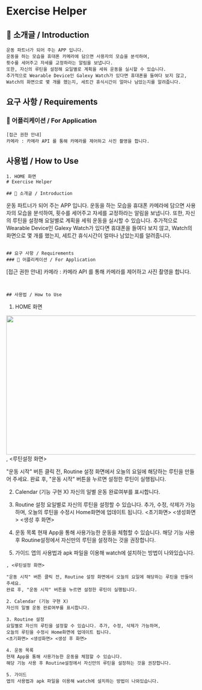 # Exercise Helper

## 📢 소개글 / Introduction 
```
운동 파트너가 되어 주는 APP 입니다.
운동을 하는 모습을 휴대폰 카메라에 담으면 사용자의 모습을 분석하여, 
횟수를 세어주고 자세를 교정하라는 알림을 보냅니다. 
또한, 자신의 루틴을 설정해 요일별로 계획을 세워 운동을 실시할 수 있습니다. 
추가적으로 Wearable Device인 Galexy Watch가 있다면 휴대폰을 들여다 보지 않고,
Watch의 화면으로 몇 개를 했는지, 세트간 휴식시간이 얼마나 남았는지를 알려줍니다. 
```

## 요구 사항 / Requirements
### 📱 어플리케이션 / For Application
```
[접근 권한 안내]
카메라 : 카메라 API 를 통해 카메라를 제어하고 사진 촬영을 합니다.
```


## 사용법 / How to Use
```
1. HOME 화면 
# Exercise Helper

## 📢 소개글 / Introduction 
```
운동 파트너가 되어 주는 APP 입니다.
운동을 하는 모습을 휴대폰 카메라에 담으면 사용자의 모습을 분석하여, 
횟수를 세어주고 자세를 교정하라는 알림을 보냅니다. 
또한, 자신의 루틴을 설정해 요일별로 계획을 세워 운동을 실시할 수 있습니다. 
추가적으로 Wearable Device인 Galexy Watch가 있다면 휴대폰을 들여다 보지 않고,
Watch의 화면으로 몇 개를 했는지, 세트간 휴식시간이 얼마나 남았는지를 알려줍니다. 
```

## 요구 사항 / Requirements
### 📱 어플리케이션 / For Application
```
[접근 권한 안내]
카메라 : 카메라 API 를 통해 카메라를 제어하고 사진 촬영을 합니다.
```


## 사용법 / How to Use
```
1. HOME 화면 
<img src="https://user-images.githubusercontent.com/38587274/136321469-5ba01cd0-e744-4bbf-becb-dc9f281e999b.jpg"  width="700" height="370">
, <루틴설정 화면>

"운동 시작" 버튼 클릭 전, Routine 설정 화면에서 오늘의 요일에 해당하는 루틴을 만들어 주세요.
완료 후, "운동 시작" 버튼을 누르면 설정한 루틴이 실행됩니다. 

2. Calendar (기능 구현 X)
자신의 일별 운동 완료여부를 표시합니다. 

3. Routine 설정
요일별로 자신의 루틴을 설정할 수 있습니다. 추가, 수정, 삭제가 가능하며, 
오늘의 루틴을 수정시 Home화면에 업데이트 됩니다. 
<초기화면> <생성화면> <생성 후 화면>

4. 운동 목록
현재 App을 통해 사용가능한 운동을 체험할 수 있습니다. 
해당 기능 사용 후 Routine설정에서 자신만의 루틴을 설정하는 것을 권장합니다.

5. 가이드 
앱의 사용법과 apk 파일을 이용해 watch에 설치하는 방법이 나와있습니다.
```
, <루틴설정 화면>

"운동 시작" 버튼 클릭 전, Routine 설정 화면에서 오늘의 요일에 해당하는 루틴을 만들어 주세요.
완료 후, "운동 시작" 버튼을 누르면 설정한 루틴이 실행됩니다. 

2. Calendar (기능 구현 X)
자신의 일별 운동 완료여부를 표시합니다. 

3. Routine 설정
요일별로 자신의 루틴을 설정할 수 있습니다. 추가, 수정, 삭제가 가능하며, 
오늘의 루틴을 수정시 Home화면에 업데이트 됩니다. 
<초기화면> <생성화면> <생성 후 화면>

4. 운동 목록
현재 App을 통해 사용가능한 운동을 체험할 수 있습니다. 
해당 기능 사용 후 Routine설정에서 자신만의 루틴을 설정하는 것을 권장합니다.

5. 가이드 
앱의 사용법과 apk 파일을 이용해 watch에 설치하는 방법이 나와있습니다.
```
